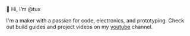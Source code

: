 👋 Hi, I’m @tux

I'm a maker with a passion for code, electronics, and prototyping. Check out build guides and project videos on my [youtube](https://www.youtube.com/@TuxedoMakes) channel.
